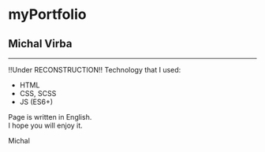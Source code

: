# myPortfolio

## Michal Virba

---

!!Under RECONSTRUCTION!!
Technology that I used:

-   HTML
-   CSS, SCSS
-   JS (ES6+)

Page is written in English.  
I hope you will enjoy it.

Michal
